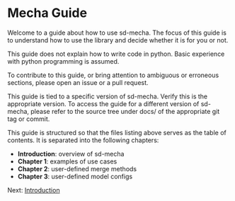 # Mecha Guide

Welcome to a guide about how to use sd-mecha.
The focus of this guide is to understand how to use the library and decide whether it is for you or not.

This guide does not explain how to write code in python. Basic experience with python programming is assumed.

To contribute to this guide, or bring attention to ambiguous or erroneous sections, please open an issue or a pull request.

This guide is tied to a specific version of sd-mecha.
Verify this is the appropriate version.
To access the guide for a different version of sd-mecha, please refer to the source tree under docs/ of the appropriate git tag or commit.

This guide is structured so that the files listing above serves as the table of contents.
It is separated into the following chapters:

- **Introduction**: overview of sd-mecha
- **Chapter 1**: examples of use cases
- **Chapter 2**: user-defined merge methods
- **Chapter 3**: user-defined model configs

Next: [Introduction](0-introduction)
